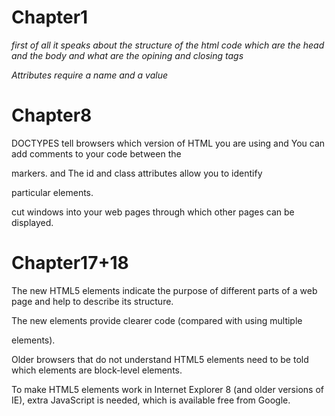 
# Chapter1
*first of all it speaks about the structure of the html code which are the head and the body 
and what are the opining and closing tags*

*Attributes require a name and a value*

# Chapter8
DOCTYPES tell browsers which version of HTML you
are using and You can add comments to your code between the
<!-- and --> markers. and The id and class attributes allow you to identify
particular elements.

 <iframes> cut windows into your web pages through
which other pages can be displayed.

# Chapter17+18

The new HTML5 elements indicate the purpose of
different parts of a web page and help to describe
its structure.

The new elements provide clearer code (compared
with using multiple <div> elements).

Older browsers that do not understand HTML5
elements need to be told which elements are
block-level elements.

 To make HTML5 elements work in Internet Explorer 8
(and older versions of IE), extra JavaScript is needed,
which is available free from Google.
